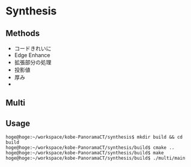 # Synthesis

## Methods
* コードきれいに
* Edge Enhance
* 拡張部分の処理
* 投影値
* 厚み
* 

## Multi

## Usage

```
hoge@hoge:~/workspace/kobe-PanoramaCT/synthesis$ mkdir build && cd build
hoge@hoge:~/workspace/kobe-PanoramaCT/synthesis/build$ cmake ..
hoge@hoge:~/workspace/kobe-PanoramaCT/synthesis/build$ make
hoge@hoge:~/workspace/kobe-PanoramaCT/synthesis/build$ ./multi/main 
```
